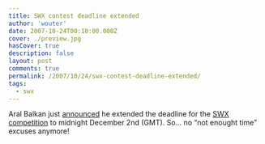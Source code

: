 ```yaml
---
title: SWX contest deadline extended
author: 'wouter'
date: 2007-10-24T00:10:00.000Z
cover: ./preview.jpg
hasCover: true
description: false
layout: post
comments: true
permalink: /2007/10/24/swx-contest-deadline-extended/
tags:
  - swx
---
```

Aral Balkan just [announced][1] he extended the deadline for the [SWX competition][2] to midnight December 2nd (GMT). So… no “not enought time” excuses anymore!

 [1]: http://aralbalkan.com/1065
 [2]: http://swxformat.org/contest/